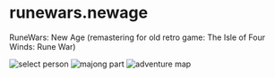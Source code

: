 # runewars.newage
RuneWars: New Age (remastering for old retro game: The Isle of Four Winds: Rune War)

![select person](https://user-images.githubusercontent.com/8620726/96432475-75254000-11f4-11eb-930c-ff1c51c002a8.png|width=640)
![majong part](https://user-images.githubusercontent.com/8620726/96432466-7191b900-11f4-11eb-818e-ce72efc94b51.png|width=640)
![adventure map](https://user-images.githubusercontent.com/8620726/96432481-76566d00-11f4-11eb-819a-edebda376e8a.png|width=640)

